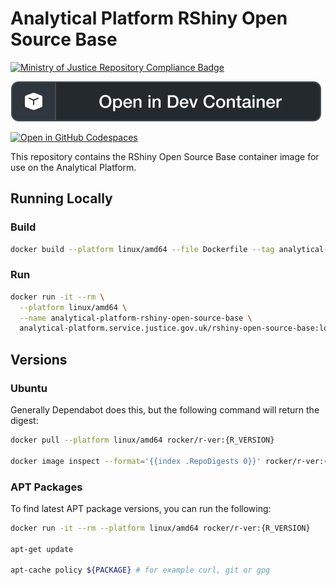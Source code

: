 # Analytical Platform RShiny Open Source Base

[![Ministry of Justice Repository Compliance Badge](https://github-community.service.justice.gov.uk/repository-standards/api/analytical-platform-rshiny-open-source-base/badge)](https://github-community.service.justice.gov.uk/repository-standards/analytical-platform-rshiny-open-source-base)

[![Open in Dev Container](https://raw.githubusercontent.com/ministryofjustice/.devcontainer/refs/heads/main/contrib/badge.svg)](https://vscode.dev/redirect?url=vscode://ms-vscode-remote.remote-containers/cloneInVolume?url=https://github.com/ministryofjustice/analytical-platform-rshiny-open-source-base)

[![Open in GitHub Codespaces](https://github.com/codespaces/badge.svg)](https://codespaces.new/ministryofjustice/analytical-platform-rshiny-open-source-base)

This repository contains the RShiny Open Source Base container image for use on the Analytical Platform.

## Running Locally

### Build

```bash
docker build --platform linux/amd64 --file Dockerfile --tag analytical-platform.service.justice.gov.uk/rshiny-open-source-base:local .
```

### Run

```bash
docker run -it --rm \
  --platform linux/amd64 \
  --name analytical-platform-rshiny-open-source-base \
  analytical-platform.service.justice.gov.uk/rshiny-open-source-base:local
```

## Versions

### Ubuntu

Generally Dependabot does this, but the following command will return the digest:

```bash
docker pull --platform linux/amd64 rocker/r-ver:{R_VERSION}

docker image inspect --format='{{index .RepoDigests 0}}' rocker/r-ver:{R_VERSION}
```

### APT Packages

To find latest APT package versions, you can run the following:

```bash
docker run -it --rm --platform linux/amd64 rocker/r-ver:{R_VERSION}

apt-get update

apt-cache policy ${PACKAGE} # for example curl, git or gpg
```
